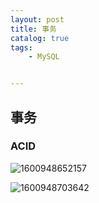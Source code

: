 ```yaml
---
layout: post
title: 事务
catalog: true
tags:
    - MySQL


---
```


## 事务

### ACID

![1600948652157](https://gitee.com/chrisxyq/picgo/raw/master/img/1600948652157.png)

![1600948703642](https://gitee.com/chrisxyq/picgo/raw/master/img/1600948703642.png)



